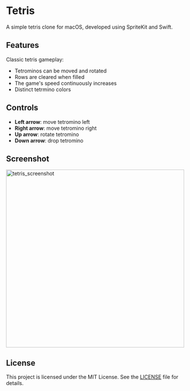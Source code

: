 # Tetris

A simple tetris clone for macOS, developed using SpriteKit and Swift.

## Features

Classic tetris gameplay:
- Tetrominos can be moved and rotated
- Rows are cleared when filled
- The game's speed continuously increases 
- Distinct tetrmino colors

## Controls

- **Left arrow**: move tetromino left
- **Right arrow**: move tetromino right
- **Up arrow**: rotate tetromino
- **Down arrow**: drop tetromino

## Screenshot

<img width="487" alt="tetris_screenshot" src="https://github.com/aleksandr-amirkhanov/Tetris/assets/42030826/2b7f1a29-c74a-4916-998b-8264179ee1ee">

## License

This project is licensed under the MIT License. See the [LICENSE](https://github.com/aleksandr-amirkhanov/Tetris/blob/main/LICENSE) file for details.
